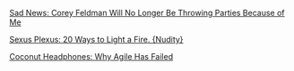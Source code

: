 <a href="http://www.vice.com/read/corey-feldman-will-no-longer-be-throwing-parties-245?utm_source=vicefbus" target="_blank">Sad News: Corey Feldman Will No Longer Be Throwing Parties Because of Me</a>

<a href="http://www.elephantjournal.com/2012/03/sexus-plexus-20-ways-to-light-a-fire/" target="_blank">Sexus Plexus: 20 Ways to Light a Fire. {Nudity}</a>

<a href="https://www.digitalocean.com/community/tutorials/the-upstart-event-system-what-it-is-and-how-to-use-it" target="_blank"></a>

<a href="http://mikehadlow.blogspot.com/2014/03/coconut-headphones-why-agile-has-failed.html" target="_blank">Coconut Headphones: Why Agile Has Failed</a>
